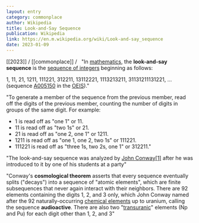 ```yaml
---
layout: entry
category: commonplace
author: Wikipedia
title: Look-and-Say Sequence
publication: Wikipedia
link: https://en.m.wikipedia.org/wiki/Look-and-say_sequence
date: 2023-01-09
---
```


[[2023]] / [[commonplace]] / 
 
"In [mathematics](https://en.wikipedia.org/wiki/Mathematics), the **look-and-say sequence** is the [sequence of integers](https://en.wikipedia.org/wiki/Integer_sequence) beginning as follows:

1, 11, 21, 1211, 111221, 312211, 13112221, 1113213211, 31131211131221, ... (sequence [A005150](https://oeis.org/A005150) in the [OEIS](https://en.wikipedia.org/wiki/On-Line_Encyclopedia_of_Integer_Sequences))."

"To generate a member of the sequence from the previous member, read off the digits of the previous member, counting the number of digits in groups of the same digit. For example:

* 1 is read off as "one 1" or 11.
* 11 is read off as "two 1s" or 21.
* 21 is read off as "one 2, one 1" or 1211.
* 1211 is read off as "one 1, one 2, two 1s" or 111221.
* 111221 is read off as "three 1s, two 2s, one 1" or 312211."

"The look-and-say sequence was analyzed by [John Conway](https://en.wikipedia.org/wiki/John_Horton_Conway)[[1]](https://en.wikipedia.org/wiki/Look-and-say_sequence#cite_note-Conway-original-article-1) after he was introduced to it by one of his students at a party"

"Conway's **cosmological theorem** asserts that every sequence eventually splits ("decays") into a sequence of "atomic elements", which are finite subsequences that never again interact with their neighbors. There are 92 elements containing the digits 1, 2, and 3 only, which John Conway named after the 92 naturally-occurring [chemical elements](https://en.wikipedia.org/wiki/Chemical_element) up to uranium, calling the sequence **audioactive**. There are also two "[transuranic](https://en.wikipedia.org/wiki/Transuranic)" elements (Np and Pu) for each digit other than 1, 2, and 3"
